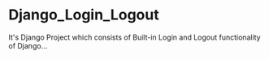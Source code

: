 # Django_Login_Logout
It's Django Project which consists of Built-in Login and Logout functionality of Django...
